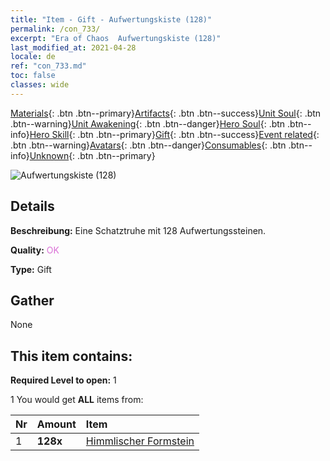 ```yaml
---
title: "Item - Gift - Aufwertungskiste (128)"
permalink: /con_733/
excerpt: "Era of Chaos  Aufwertungskiste (128)"
last_modified_at: 2021-04-28
locale: de
ref: "con_733.md"
toc: false
classes: wide
---
```

 [Materials](/ItemsDE/){: .btn .btn--primary}[Artifacts](/ItemsDE/Artifacts/){: .btn .btn--success}[Unit Soul](/ItemsDE/UnitSoul/){: .btn .btn--warning}[Unit Awakening](/ItemsDE/UnitAwakening/){: .btn .btn--danger}[Hero Soul](/ItemsDE/HeroSoul/){: .btn .btn--info}[Hero Skill](/ItemsDE/HeroSkill/){: .btn .btn--primary}[Gift](/ItemsDE/Gift/){: .btn .btn--success}[Event related](/ItemsDE/Events/){: .btn .btn--warning}[Avatars](/ItemsDE/Avatars/){: .btn .btn--danger}[Consumables](/ItemsDE/Consumables/){: .btn .btn--info}[Unknown](/ItemsDE/Unknown/){: .btn .btn--primary}

 ![Aufwertungskiste (128)](/images/t/i_tool_30263.png)

## Details
 **Beschreibung:** Eine Schatztruhe mit 128 Aufwertungssteinen.

 **Quality:** <span style="color: #DA70D6">OK</span>

 **Type:** Gift

## Gather

  None

## This item contains:

 **Required Level to open:** 1

 1 You would get **ALL** items  from:

  | Nr | Amount |     Item    |
  |:---|:-------|:------------|
  | 1 |  **128x** | [Himmlischer Formstein](/ItemsDE/art_188/) |  | 
